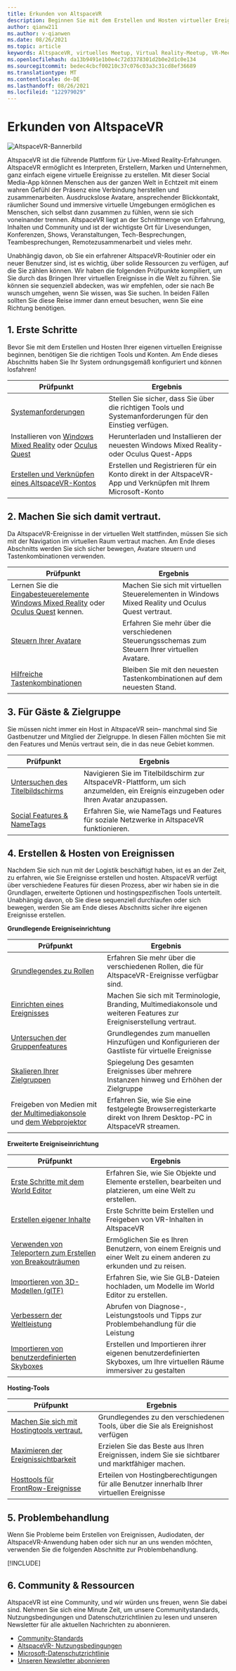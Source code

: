 ```yaml
---
title: Erkunden von AltspaceVR
description: Beginnen Sie mit dem Erstellen und Hosten virtueller Ereignisse auf der AltspaceVR-Plattform mit unserer zusammengestellten Prüfpunkt journey.
author: qianw211
ms.author: v-qianwen
ms.date: 08/26/2021
ms.topic: article
keywords: AltspaceVR, virtuelles Meetup, Virtual Reality-Meetup, VR-Meetup, Virtual Reality-Plattformen, VR-Plattform, immersive virtuelle Ereignisse, immersive VR-Ereignisse, Virtual Reality-Ereignisse, VR-Ereignisse, VR-Welterstellung, immersive VR-Erfahrung, social VR, social VR-Plattform, VR-Ereignishosting, Social Virtual Reality, Virtual Reality-Ereignishosting
ms.openlocfilehash: da13b9491e1b0e4c72d3378301d2b0e2d1c0e134
ms.sourcegitcommit: bedec4cbcf00210c37c076c03a3c31cd8ef36689
ms.translationtype: MT
ms.contentlocale: de-DE
ms.lasthandoff: 08/26/2021
ms.locfileid: "122979029"
---
```

# <a name="exploring-altspacevr"></a>Erkunden von AltspaceVR

![AltspaceVR-Bannerbild](images/altspace-vr-banner.png)

AltspaceVR ist die führende Plattform für Live-Mixed Reality-Erfahrungen. AltspaceVR ermöglicht es Interpreten, Erstellern, Marken und Unternehmen, ganz einfach eigene virtuelle Ereignisse zu erstellen. Mit dieser Social Media-App können Menschen aus der ganzen Welt in Echtzeit mit einem wahren Gefühl der Präsenz eine Verbindung herstellen und zusammenarbeiten. Ausdruckslose Avatare, ansprechender Blickkontakt, räumlicher Sound und immersive virtuelle Umgebungen ermöglichen es Menschen, sich selbst dann zusammen zu fühlen, wenn sie sich voneinander trennen. AltspaceVR liegt an der Schnittmenge von Erfahrung, Inhalten und Community und ist der wichtigste Ort für Livesendungen, Konferenzen, Shows, Veranstaltungen, Tech-Besprechungen, Teambesprechungen, Remotezusammenarbeit und vieles mehr.  

Unabhängig davon, ob Sie ein erfahrener AltspaceVR-Routinier oder ein neuer Benutzer sind, ist es wichtig, über solide Ressourcen zu verfügen, auf die Sie zählen können. Wir haben die folgenden Prüfpunkte kompiliert, um Sie durch das Bringen Ihrer virtuellen Ereignisse in die Welt zu führen. Sie können sie sequenziell abdecken, was wir empfehlen, oder sie nach Be wunsch umgehen, wenn Sie wissen, was Sie suchen. In beiden Fällen sollten Sie diese Reise immer dann erneut besuchen, wenn Sie eine Richtung benötigen.

## <a name="1-getting-started"></a>1. Erste Schritte

Bevor Sie mit dem Erstellen und Hosten Ihrer eigenen virtuellen Ereignisse beginnen, benötigen Sie die richtigen Tools und Konten. Am Ende dieses Abschnitts haben Sie Ihr System ordnungsgemäß konfiguriert und können losfahren!

|  Prüfpunkt  |  Ergebnis  |
| --- | --- |
| [Systemanforderungen](getting-started/system-requirements.md) | Stellen Sie sicher, dass Sie über die richtigen Tools und Systemanforderungen für den Einstieg verfügen. |
| Installieren von [Windows Mixed Reality](getting-started/wmr-installation.md) oder [Oculus Quest](getting-started/oculus-installation.md)| Herunterladen und Installieren der neuesten Windows Mixed Reality- oder Oculus Quest-Apps |
| [Erstellen und Verknüpfen eines AltspaceVR-Kontos](getting-started/creating-and-linking-accounts.md) | Erstellen und Registrieren für ein Konto direkt in der AltspaceVR-App und Verknüpfen mit Ihrem Microsoft-Konto|

## <a name="2-getting-comfortable"></a>2. Machen Sie sich damit vertraut.

Da AltspaceVR-Ereignisse in der virtuellen Welt stattfinden, müssen Sie sich mit der Navigation im virtuellen Raum vertraut machen. Am Ende dieses Abschnitts werden Sie sich sicher bewegen, Avatare steuern und Tastenkombinationen verwenden.

|  Prüfpunkt  |  Ergebnis  |
| --- | --- |
| Lernen Sie die [Eingabesteuerelemente Windows Mixed Reality](getting-started/wmr-controls.md) oder [Oculus Quest](getting-started/oculus-controls.md) kennen. | Machen Sie sich mit virtuellen Steuerelementen in Windows Mixed Reality und Oculus Quest vertraut. |
| [Steuern Ihrer Avatare](getting-started/avatar-controls.md) | Erfahren Sie mehr über die verschiedenen Steuerungsschemas zum Steuern Ihrer virtuellen Avatare. |
| [Hilfreiche Tastenkombinationen](getting-started/keyboard-shortcuts.md) | Bleiben Sie mit den neuesten Tastenkombinationen auf dem neuesten Stand. |

## <a name="3-for-guests--audiences"></a>3. Für Gäste & Zielgruppe

Sie müssen nicht immer ein Host in AltspaceVR sein– manchmal sind Sie Gastbenutzer und Mitglied der Zielgruppe. In diesen Fällen möchten Sie mit den Features und Menüs vertraut sein, die in das neue Gebiet kommen.

|  Prüfpunkt  |  Ergebnis  |
| --- | --- |
| [Untersuchen des Titelbildschirms](community/exploring-title-screen.md) | Navigieren Sie im Titelbildschirm zur AltspaceVR-Plattform, um sich anzumelden, ein Ereignis einzugeben oder Ihren Avatar anzupassen. |
| [Social Features & NameTags](faqs/nametags.md) | Erfahren Sie, wie NameTags und Features für soziale Netzwerke in AltspaceVR funktionieren. |

## <a name="4-creating--hosting-events"></a>4. Erstellen & Hosten von Ereignissen

Nachdem Sie sich nun mit der Logistik beschäftigt haben, ist es an der Zeit, zu erfahren, wie Sie Ereignisse erstellen und hosten. AltspaceVR verfügt über verschiedene Features für diesen Prozess, aber wir haben sie in die Grundlagen, erweiterte Optionen und hostingspezifischen Tools unterteilt. Unabhängig davon, ob Sie diese sequenziell durchlaufen oder sich bewegen, werden Sie am Ende dieses Abschnitts sicher ihre eigenen Ereignisse erstellen.

**Grundlegende Ereigniseinrichtung**

|  Prüfpunkt  |  Ergebnis  |
| --- | --- |
| [Grundlegendes zu Rollen](getting-started/roles.md) | Erfahren Sie mehr über die verschiedenen Rollen, die für AltspaceVR-Ereignisse verfügbar sind. |
| [Einrichten eines Ereignisses](tutorials/creating-an-event.md) | Machen Sie sich mit Terminologie, Branding, Multimediakonsole und weiteren Features zur Ereigniserstellung vertraut. |
| [Untersuchen der Gruppenfeatures](tutorials/group-features.md) | Grundlegendes zum manuellen Hinzufügen und Konfigurieren der Gastliste für virtuelle Ereignisse |
| [Skalieren Ihrer Zielgruppen](faqs/scaling-audiences.md) | Spiegelung Des gesamten Ereignisses über mehrere Instanzen hinweg und Erhöhen der Zielgruppe |
| Freigeben von Medien mit [der Multimediakonsole](tutorials/multimedia-console.md) und [dem Webprojektor](tutorials/web-projector-streaming.md) | Erfahren Sie, wie Sie eine festgelegte Browserregisterkarte direkt von Ihrem Desktop-PC in AltspaceVR streamen. |

**Erweiterte Ereigniseinrichtung**

|  Prüfpunkt  |  Ergebnis  |
| --- | --- |
| [Erste Schritte mit dem World Editor](world-building/world-editor-getting-started.md) | Erfahren Sie, wie Sie Objekte und Elemente erstellen, bearbeiten und platzieren, um eine Welt zu erstellen. |
| [Erstellen eigener Inhalte](community/creating-content.md) | Erste Schritte beim Erstellen und Freigeben von VR-Inhalten in AltspaceVR |
| [Verwenden von Teleportern zum Erstellen von Breakouträumen](tutorials/teleporting.md) | Ermöglichen Sie es Ihren Benutzern, von einem Ereignis und einer Welt zu einem anderen zu erkunden und zu reisen. |
| [Importieren von 3D-Modellen (glTF)](world-building/importing-models.md) | Erfahren Sie, wie Sie GLB-Dateien hochladen, um Modelle im World Editor zu erstellen. |
| [Verbessern der Weltleistung](world-building/improving-performance.md) | Abrufen von Diagnose-, Leistungstools und Tipps zur Problembehandlung für die Leistung |
| [Importieren von benutzerdefinierten Skyboxes](world-building/uploading-custom-skyboxes.md) | Erstellen und Importieren ihrer eigenen benutzerdefinierten Skyboxes, um Ihre virtuellen Räume immersiver zu gestalten |

**Hosting-Tools**

|  Prüfpunkt  |  Ergebnis  |
| --- | --- |
| [Machen Sie sich mit Hostingtools vertraut.](tutorials/host-tools-overview.md) | Grundlegendes zu den verschiedenen Tools, über die Sie als Ereignishost verfügen |
| [Maximieren der Ereignissichtbarkeit](tutorials/main-events.md) | Erzielen Sie das Beste aus Ihren Ereignissen, indem Sie sie sichtbarer und marktfähiger machen. |
| [Hosttools für FrontRow-Ereignisse](tutorials/host-tools-for-events.md) | Erteilen von Hostingberechtigungen für alle Benutzer innerhalb Ihrer virtuellen Ereignisse |

## <a name="5-troubleshooting"></a>5. Problembehandlung

Wenn Sie Probleme beim Erstellen von Ereignissen, Audiodaten, der AltspaceVR-Anwendung haben oder sich nur an uns wenden möchten, verwenden Sie die folgenden Abschnitte zur Problembehandlung. 

[!INCLUDE[](includes/troubleshooting.md)]

## <a name="6-community--resources"></a>6. Community & Ressourcen

AltspaceVR ist eine Community, und wir würden uns freuen, wenn Sie dabei sind. Nehmen Sie sich eine Minute Zeit, um unsere Communitystandards, Nutzungsbedingungen und Datenschutzrichtlinien zu lesen und unseren Newsletter für alle aktuellen Nachrichten zu abonnieren.

* [Community-Standards](community/community-standards.md)
* [AltspaceVR- Nutzungsbedingungen](community/terms-of-service.md)
* [Microsoft-Datenschutzrichtlinie](https://privacy.microsoft.com/privacystatement)
* [Unseren Newsletter abonnieren](community/newsletter-subscriptions.md)